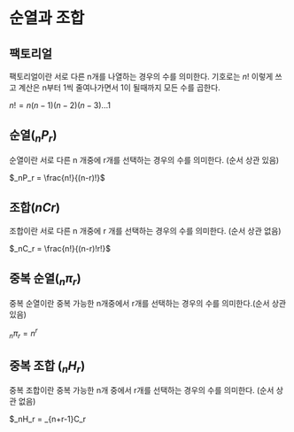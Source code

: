 # 순열과 조합

## 팩토리얼

팩토리얼이란 서로 다른 n개를 나열하는 경우의 수를 의미한다. 기호로는 $n!$ 이렇게 쓰고 계산은 n부터 1씩 줄여나가면서 1이 될때까지 모든 수를 곱한다.

$n! = n(n-1)(n-2)(n-3) ... 1$

## 순열($_nP_r$)

순열이란 서로 다른 n 개중에 r개를 선택하는 경우의 수를 의미한다. (순서 상관 있음)

$_nP_r = \frac{n!}{(n-r)!}$


## 조합($nCr$)

조합이란 서로 다른 n 개중에 r 개를 선택하는 경우의 수를 의미한다. (순서 상관 없음)

$_nC_r = \frac{n!}{(n-r)!r!}$


## 중복 순열($_n\pi _r)$

중복 순열이란 중복 가능한 n개중에서 r개를 선택하는 경우의 수를 의미한다.(순서 상관 있음)

$_n \pi _r = n^r$


## 중복 조합 ($_nH_r$)

중복 조합이란 중복 가능한 n개 중에서 r개를 선택하는 경우의 수를 의미한다. (순서 상관 없음)

$_nH_r = _{n+r-1}C_r
